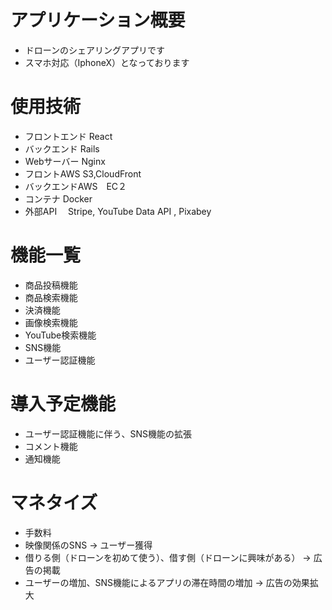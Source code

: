 # アプリケーション概要
- ドローンのシェアリングアプリです
- スマホ対応（IphoneX）となっております
# 使用技術
- フロントエンド  React
- バックエンド   Rails
- Webサーバー  Nginx
- フロントAWS   S3,CloudFront
- バックエンドAWS　EC２
- コンテナ     Docker
- 外部API　   Stripe, YouTube Data API , Pixabey
# 機能一覧
- 商品投稿機能
- 商品検索機能
- 決済機能
- 画像検索機能
- YouTube検索機能
- SNS機能
- ユーザー認証機能
# 導入予定機能
- ユーザー認証機能に伴う、SNS機能の拡張
- コメント機能
- 通知機能
# マネタイズ
- 手数料
- 映像関係のSNS → ユーザー獲得
- 借りる側（ドローンを初めて使う）、借す側（ドローンに興味がある）  → 広告の掲載
- ユーザーの増加、SNS機能によるアプリの滞在時間の増加 → 広告の効果拡大
